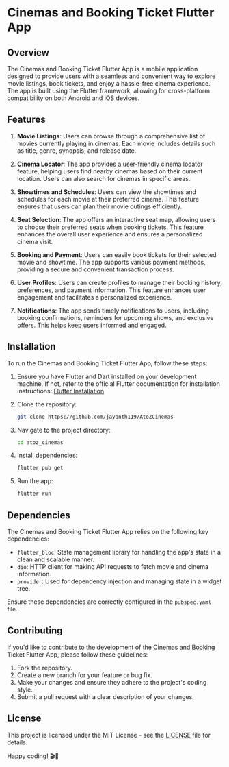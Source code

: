 # Cinemas and Booking Ticket Flutter App

## Overview

The Cinemas and Booking Ticket Flutter App is a mobile application designed to provide users with a seamless and convenient way to explore movie listings, book tickets, and enjoy a hassle-free cinema experience. The app is built using the Flutter framework, allowing for cross-platform compatibility on both Android and iOS devices.

## Features

1. **Movie Listings**: Users can browse through a comprehensive list of movies currently playing in cinemas. Each movie includes details such as title, genre, synopsis, and release date.

2. **Cinema Locator**: The app provides a user-friendly cinema locator feature, helping users find nearby cinemas based on their current location. Users can also search for cinemas in specific areas.

3. **Showtimes and Schedules**: Users can view the showtimes and schedules for each movie at their preferred cinema. This feature ensures that users can plan their movie outings efficiently.

4. **Seat Selection**: The app offers an interactive seat map, allowing users to choose their preferred seats when booking tickets. This feature enhances the overall user experience and ensures a personalized cinema visit.

5. **Booking and Payment**: Users can easily book tickets for their selected movie and showtime. The app supports various payment methods, providing a secure and convenient transaction process.

6. **User Profiles**: Users can create profiles to manage their booking history, preferences, and payment information. This feature enhances user engagement and facilitates a personalized experience.

7. **Notifications**: The app sends timely notifications to users, including booking confirmations, reminders for upcoming shows, and exclusive offers. This helps keep users informed and engaged.

## Installation

To run the Cinemas and Booking Ticket Flutter App, follow these steps:

1. Ensure you have Flutter and Dart installed on your development machine. If not, refer to the official Flutter documentation for installation instructions: [Flutter Installation](https://flutter.dev/docs/get-started/install)

2. Clone the repository:

   ```bash
   git clone https://github.com/jayanth119/AtoZCinemas
   ```

3. Navigate to the project directory:

   ```bash
   cd atoz_cinemas
   ```

4. Install dependencies:

   ```bash
   flutter pub get
   ```

5. Run the app:

   ```bash
   flutter run
   ```

## Dependencies

The Cinemas and Booking Ticket Flutter App relies on the following key dependencies:

- `flutter_bloc`: State management library for handling the app's state in a clean and scalable manner.
- `dio`: HTTP client for making API requests to fetch movie and cinema information.
- `provider`: Used for dependency injection and managing state in a widget tree.

Ensure these dependencies are correctly configured in the `pubspec.yaml` file.
<!--
## API Integration

The app integrates with a backend service to fetch movie listings, cinema details, and handle booking transactions. Update the `api_config.dart` file with the appropriate API endpoints and keys.

```dart
class ApiConfig {
  static const String baseUrl = 'https://api.example.com';
  static const String moviesEndpoint = '/movies';
  static const String cinemasEndpoint = '/cinemas';
  // Add more endpoints as needed
}
```
-->   
## Contributing

If you'd like to contribute to the development of the Cinemas and Booking Ticket Flutter App, please follow these guidelines:

1. Fork the repository.
2. Create a new branch for your feature or bug fix.
3. Make your changes and ensure they adhere to the project's coding style.
4. Submit a pull request with a clear description of your changes.

## License

This project is licensed under the MIT License - see the [LICENSE](LICENSE) file for details.

Happy coding! 🎬🍿
